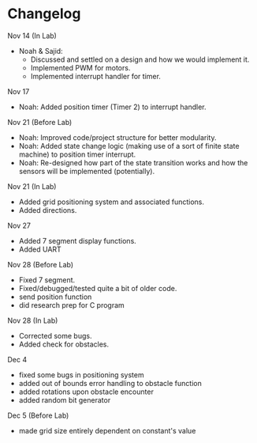 # Changelog

Nov 14 (In Lab)
- Noah & Sajid:
    - Discussed and settled on a design and how we would implement it.
    - Implemented PWM for motors.
    - Implemented interrupt handler for timer.

Nov 17
- Noah: Added position timer (Timer 2) to interrupt handler. 

Nov 21 (Before Lab)
- Noah: Improved code/project structure for better modularity.
- Noah: Added state change logic (making use of a sort of finite state machine) to position timer interrupt.
- Noah: Re-designed how part of the state transition works and how the sensors will be implemented (potentially).

Nov 21 (In Lab)
- Added grid positioning system and associated functions.
- Added directions.

Nov 27
- Added 7 segment display functions.
- Added UART

Nov 28 (Before Lab)
- Fixed 7 segment.
- Fixed/debugged/tested quite a bit of older code.
- send position function
- did research prep for C program

Nov 28 (In Lab)
- Corrected some bugs.
- Added check for obstacles.

Dec 4
- fixed some bugs in positioning system
- added out of bounds error handling to obstacle function
- added rotations upon obstacle encounter
- added random bit generator

Dec 5 (Before Lab)
- made grid size entirely dependent on constant's value
